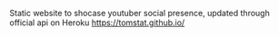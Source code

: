 
Static website to shocase youtuber social presence, updated through official api on Heroku
https://tomstat.github.io/
